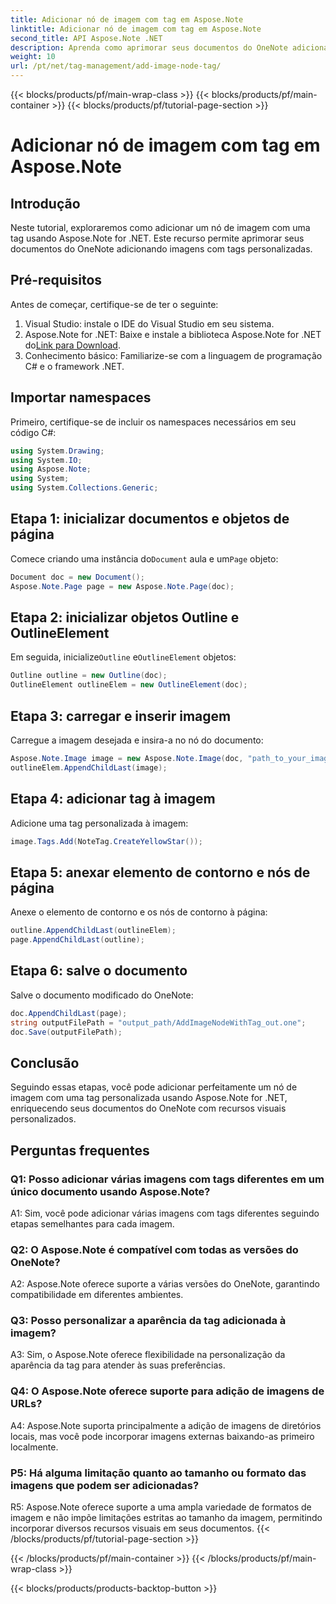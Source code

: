 ```yaml
---
title: Adicionar nó de imagem com tag em Aspose.Note
linktitle: Adicionar nó de imagem com tag em Aspose.Note
second_title: API Aspose.Note .NET
description: Aprenda como aprimorar seus documentos do OneNote adicionando imagens com tags personalizadas usando Aspose.Note for .NET.
weight: 10
url: /pt/net/tag-management/add-image-node-tag/
---
```


{{< blocks/products/pf/main-wrap-class >}}
{{< blocks/products/pf/main-container >}}
{{< blocks/products/pf/tutorial-page-section >}}

# Adicionar nó de imagem com tag em Aspose.Note

## Introdução

Neste tutorial, exploraremos como adicionar um nó de imagem com uma tag usando Aspose.Note for .NET. Este recurso permite aprimorar seus documentos do OneNote adicionando imagens com tags personalizadas.

## Pré-requisitos

Antes de começar, certifique-se de ter o seguinte:

1. Visual Studio: instale o IDE do Visual Studio em seu sistema.
2.  Aspose.Note for .NET: Baixe e instale a biblioteca Aspose.Note for .NET do[Link para Download](https://releases.aspose.com/note/net/).
3. Conhecimento básico: Familiarize-se com a linguagem de programação C# e o framework .NET.

## Importar namespaces

Primeiro, certifique-se de incluir os namespaces necessários em seu código C#:

```csharp
using System.Drawing;
using System.IO;
using Aspose.Note;
using System;
using System.Collections.Generic;
```

## Etapa 1: inicializar documentos e objetos de página

 Comece criando uma instância do`Document` aula e um`Page` objeto:

```csharp
Document doc = new Document();
Aspose.Note.Page page = new Aspose.Note.Page(doc);
```

## Etapa 2: inicializar objetos Outline e OutlineElement

 Em seguida, inicialize`Outline` e`OutlineElement` objetos:

```csharp
Outline outline = new Outline(doc);
OutlineElement outlineElem = new OutlineElement(doc);
```

## Etapa 3: carregar e inserir imagem

Carregue a imagem desejada e insira-a no nó do documento:

```csharp
Aspose.Note.Image image = new Aspose.Note.Image(doc, "path_to_your_image.jpg");
outlineElem.AppendChildLast(image);
```

## Etapa 4: adicionar tag à imagem

Adicione uma tag personalizada à imagem:

```csharp
image.Tags.Add(NoteTag.CreateYellowStar());
```

## Etapa 5: anexar elemento de contorno e nós de página

Anexe o elemento de contorno e os nós de contorno à página:

```csharp
outline.AppendChildLast(outlineElem);
page.AppendChildLast(outline);
```

## Etapa 6: salve o documento

Salve o documento modificado do OneNote:

```csharp
doc.AppendChildLast(page);
string outputFilePath = "output_path/AddImageNodeWithTag_out.one";
doc.Save(outputFilePath);
```

## Conclusão

Seguindo essas etapas, você pode adicionar perfeitamente um nó de imagem com uma tag personalizada usando Aspose.Note for .NET, enriquecendo seus documentos do OneNote com recursos visuais personalizados.

## Perguntas frequentes

### Q1: Posso adicionar várias imagens com tags diferentes em um único documento usando Aspose.Note?

A1: Sim, você pode adicionar várias imagens com tags diferentes seguindo etapas semelhantes para cada imagem.

### Q2: O Aspose.Note é compatível com todas as versões do OneNote?

A2: Aspose.Note oferece suporte a várias versões do OneNote, garantindo compatibilidade em diferentes ambientes.

### Q3: Posso personalizar a aparência da tag adicionada à imagem?

A3: Sim, o Aspose.Note oferece flexibilidade na personalização da aparência da tag para atender às suas preferências.

### Q4: O Aspose.Note oferece suporte para adição de imagens de URLs?

A4: Aspose.Note suporta principalmente a adição de imagens de diretórios locais, mas você pode incorporar imagens externas baixando-as primeiro localmente.

### P5: Há alguma limitação quanto ao tamanho ou formato das imagens que podem ser adicionadas?

R5: Aspose.Note oferece suporte a uma ampla variedade de formatos de imagem e não impõe limitações estritas ao tamanho da imagem, permitindo incorporar diversos recursos visuais em seus documentos.
{{< /blocks/products/pf/tutorial-page-section >}}

{{< /blocks/products/pf/main-container >}}
{{< /blocks/products/pf/main-wrap-class >}}

{{< blocks/products/products-backtop-button >}}
